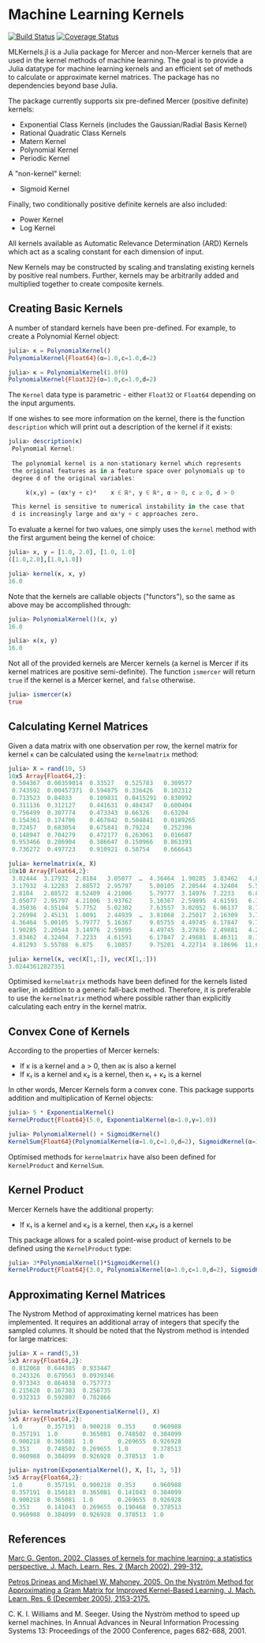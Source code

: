 # Machine Learning Kernels

[![Build Status](https://travis-ci.org/trthatcher/MLKernels.jl.svg?branch=master)](https://travis-ci.org/trthatcher/MLKernels.jl)
[![Coverage Status](https://coveralls.io/repos/trthatcher/MLKernels.jl/badge.svg)](https://coveralls.io/r/trthatcher/MLKernels.jl)

MLKernels.jl is a Julia package for Mercer and non-Mercer kernels that are used in the kernel methods of machine learning. The goal is to provide a Julia datatype for machine learning kernels and an efficient set of methods to calculate or approximate kernel matrices. The package has no dependencies beyond base Julia.

The package currently supports six pre-defined Mercer (positive definite) kernels:

- Exponential Class Kernels (includes the Gaussian/Radial Basis Kernel)
- Rational Quadratic Class Kernels
- Matern Kernel
- Polynomial Kernel
- Periodic Kernel

A "non-kernel" kernel:
- Sigmoid Kernel

Finally, two conditionally positive definite kernels are also included:
- Power Kernel
- Log Kernel

All kernels available as Automatic Relevance Determination (ARD) Kernels which act as a scaling constant for each dimension of input.

New Kernels may be constructed by scaling and translating existing kernels by positive real numbers. Further, kernels may be arbitrarily added and multiplied together to create composite kernels.

## Creating Basic Kernels

A number of standard kernels have been pre-defined. For example, to create a Polynomial Kernel object:

```julia
julia> κ = PolynomialKernel()
PolynomialKernel{Float64}(α=1.0,c=1.0,d=2)

julia> κ = PolynomialKernel(1.0f0)
PolynomialKernel{Float32}(α=1.0,c=1.0,d=2)
```

The `Kernel` data type is parametric - either `Float32` or `Float64` depending on the input arguments. 

If one wishes to see more information on the kernel, there is the function `description` which will print out a description of the kernel if it exists:

```julia
julia> description(κ)
 Polynomial Kernel:
 
 The polynomial kernel is a non-stationary kernel which represents
 the original features as in a feature space over polynomials up to 
 degree d of the original variables:

     k(x,y) = (αxᵗy + c)ᵈ    x ∈ ℝⁿ, y ∈ ℝⁿ, α > 0, c ≥ 0, d > 0

 This kernel is sensitive to numerical instability in the case that
 d is increasingly large and αxᵗy + c approaches zero.
```

To evaluate a kernel for two values, one simply uses the `kernel` method with the first argument being the kernel of choice:

```julia
julia> x, y = [1.0, 2.0], [1.0, 1.0]
([1.0,2.0],[1.0,1.0])

julia> kernel(κ, x, y)
16.0
```

Note that the kernels are callable objects ("functors"), so the same as above may be accomplished through:

```julia
julia> PolynomialKernel()(x, y)
16.0

julia> κ(x, y)
16.0
```

Not all of the provided kernels are Mercer kernels (a kernel is Mercer if its kernel matrices are positive semi-definite). The function `ismercer` will return `true` if the kernel is a Mercer kernel, and `false` otherwise.

```julia
julia> ismercer(κ)
true
```

## Calculating Kernel Matrices

Given a data matrix with one observation per row, the kernel matrix for kernel `κ` can be calculated using the `kernelmatrix` method:

```julia
julia> X = rand(10, 5)
10x5 Array{Float64,2}:
 0.504367  0.00359014  0.33527   0.525783   0.309577 
 0.743592  0.00457371  0.594875  0.336426   0.102312 
 0.713523  0.84033     0.109831  0.0415291  0.830992 
 0.311136  0.312127    0.441631  0.484347   0.600404 
 0.756499  0.307774    0.473343  0.66326    0.63204  
 0.154361  0.174706    0.467842  0.504841   0.0189265
 0.72457   0.683054    0.675841  0.79224    0.252396 
 0.148947  0.704279    0.472177  0.263061   0.016687 
 0.953466  0.286904    0.386647  0.150966   0.863391 
 0.736272  0.497723    0.910921  0.58754    0.666643 

julia> kernelmatrix(κ, X)
10x10 Array{Float64,2}:
 3.02444  3.17932  2.8184   3.05077  …  4.36464  1.90285  3.83462   4.81293
 3.17932  4.12283  2.88572  2.95797     5.00105  2.20544  4.32404   5.55788
 2.8184   2.88572  8.52409  4.21006     5.79777  3.14976  7.2233    6.875  
 3.05077  2.95797  4.21006  3.93762     5.16367  2.59895  4.61591   6.10857
 4.35036  4.55104  5.7752   5.02302     7.63557  3.02052  6.96137   8.71661
 2.26994  2.45131  1.8091   2.44939  …  3.81068  2.25017  2.16309   3.74812
 4.36464  5.00105  5.79777  5.16367     9.85755  4.49745  6.17847   9.75201
 1.90285  2.20544  3.14976  2.59895     4.49745  3.27836  2.49881   4.22714
 3.83462  4.32404  7.2233   4.61591     6.17847  2.49881  8.46311   8.18696
 4.81293  5.55788  6.875    6.10857     9.75201  4.22714  8.18696  11.6228 

julia> kernel(κ, vec(X[1,:]), vec(X[1,:]))
3.02443612827351
```

Optimised `kernelmatrix` methods have been defined for the kernels listed earlier, in addition to a generic fall-back method. Therefore, it is preferable to use the `kernelmatrix` method where possible rather than explicitly calculating each entry in the kernel matrix.

## Convex Cone of Kernels

According to the properties of Mercer kernels:

- If κ is a kernel and a > 0, then aκ is also a kernel
- If κ₁ is a kernel and κ₂ is a kernel, then κ₁ + κ₂ is a kernel

In other words, Mercer Kernels form a convex cone. This package supports addition and multiplication of Kernel objects:

```julia
julia> 5 * ExponentialKernel()
KernelProduct{Float64}(5.0, ExponentialKernel(α=1.0,γ=1.0))

julia> PolynomialKernel() + SigmoidKernel()
KernelSum{Float64}(PolynomialKernel(α=1.0,c=1.0,d=2), SigmoidKernel(α=1.0,c=1.0))
```

Optimised methods for `kernelmatrix` have also been defined for `KernelProduct` and `KernelSum`.


## Kernel Product

Mercer Kernels have the additional property:

- If κ₁ is a kernel and κ₂ is a kernel, then κ₁κ₂ is a kernel

This package allows for a scaled point-wise product of kernels to be defined using the `KernelProduct` type:

```julia
julia> 3*PolynomialKernel()*SigmoidKernel()
KernelProduct{Float64}(3.0, PolynomialKernel(α=1.0,c=1.0,d=2), SigmoidKernel(α=1.0,c=1.0))
```

## Approximating Kernel Matrices

The Nystrom Method of approximating kernel matrices has been implemented. It requires an additional array of integers that specify the sampled columns. It should be noted that the Nystrom method is intended for large matrices:

```julia
julia> X = rand(5,3)
5x3 Array{Float64,2}:
 0.812068  0.644385  0.933447 
 0.243326  0.679563  0.0939346
 0.973343  0.864038  0.757773 
 0.215628  0.167303  0.256735 
 0.932313  0.592807  0.782866 

julia> kernelmatrix(ExponentialKernel(), X)
5x5 Array{Float64,2}:
 1.0       0.357191  0.900218  0.353     0.960988
 0.357191  1.0       0.365081  0.748502  0.384099
 0.900218  0.365081  1.0       0.269655  0.926928
 0.353     0.748502  0.269655  1.0       0.378513
 0.960988  0.384099  0.926928  0.378513  1.0     

julia> nystrom(ExponentialKernel(), X, [1, 3, 5])
5x5 Array{Float64,2}:
 1.0       0.357191  0.900218  0.353     0.960988
 0.357191  0.150183  0.365081  0.141043  0.384099
 0.900218  0.365081  1.0       0.269655  0.926928
 0.353     0.141043  0.269655  0.190468  0.378513
 0.960988  0.384099  0.926928  0.378513  1.0     
```

## References

[Marc G. Genton. 2002. Classes of kernels for machine learning: a statistics perspective. J. Mach. Learn. Res. 2 (March 2002), 299-312.](http://dl.acm.org/citation.cfm?id=944815)

[Petros Drineas and Michael W. Mahoney. 2005. On the Nyström Method for Approximating a Gram Matrix for Improved Kernel-Based Learning. J. Mach. Learn. Res. 6 (December 2005), 2153-2175.](http://dl.acm.org/citation.cfm?id=1194916)

C. K. I. Williams and M. Seeger. Using the Nyström method to speed up kernel machines. In Annual Advances in Neural Information Processing Systems 13: Proceedings of the 2000 Conference, pages 682-688, 2001.
